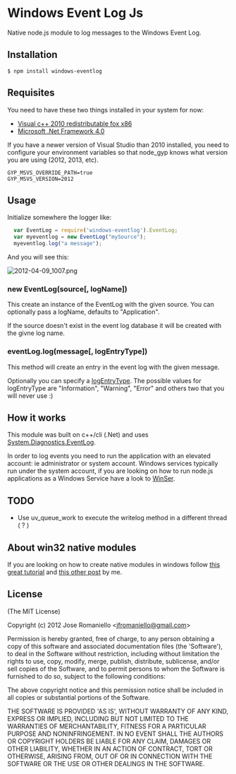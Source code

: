 # Windows Event Log Js

  Native node.js module to log messages to the Windows Event Log.

## Installation

    $ npm install windows-eventlog

## Requisites

You need to have these two things installed in your system for now:

- [Visual c++ 2010 redistributable fox x86](http://www.microsoft.com/en-us/download/details.aspx?id=5555)
- [Microsoft .Net Framework 4.0](http://www.microsoft.com/en-us/download/confirmation.aspx?id=17851)

If you have a newer version of Visual Studio than 2010 installed, you need to configure your environment variables so that node_gyp knows what version you are using (2012, 2013, etc).

```
GYP_MSVS_OVERRIDE_PATH=true
GYP_MSVS_VERSION=2012
```

## Usage

Initialize somewhere the logger like:

```js
  var EventLog = require('windows-eventlog').EventLog;
  var myeventlog = new EventLog("mySource");
  myeventlog.log("a message");
```

And you will see this:

![2012-04-09_1007.png](http://joseoncodecom.ipage.com/wp-content/uploads/images/2012-04-09_1007.png)

### new EventLog(source[, logName])

This create an instance of the EventLog with the given source. You can optionally pass a logName, defaults to "Application".

If the source doesn't exist in the event log database it will be created with the givne log name.


### eventLog.log(message[, logEntryType])

This method will create an entry in the event log with the given message. 

Optionally you can specify a [logEntryType](http://msdn.microsoft.com/es-es/library/system.diagnostics.eventlogentrytype.aspx). The possible values for logEntryType are "Information", "Warning", "Error" and others two that you will never use :) 

## How it works

This module was built on c++/cli (.Net) and uses [System.Diagnostics.EventLog](http://msdn.microsoft.com/en-us/library/system.diagnostics.eventlog.aspx). 

In order to log events you need to run the application with an elevated account: ie administrator or system account. Windows services typically run under the system account, if you are looking on how to run node.js applications as a Windows Service have a look to [WinSer](http://jfromaniello.github.com/winser/).


## TODO

- Use uv_queue_work to execute the writelog method in a different thread ( ? )

## About win32 native modules

If you are looking on how to create native modules in windows follow [this great tutorial](https://github.com/saary/node.net/) and [this other post](http://joseoncode.com/2012/04/10/writing-your-first-native-module-for-node-dot-js-on-windows/) by me.

## License 

(The MIT License)

Copyright (c) 2012 Jose Romaniello &lt;jfromaniello@gmail.com&gt;

Permission is hereby granted, free of charge, to any person obtaining
a copy of this software and associated documentation files (the
'Software'), to deal in the Software without restriction, including
without limitation the rights to use, copy, modify, merge, publish,
distribute, sublicense, and/or sell copies of the Software, and to
permit persons to whom the Software is furnished to do so, subject to
the following conditions:

The above copyright notice and this permission notice shall be
included in all copies or substantial portions of the Software.

THE SOFTWARE IS PROVIDED 'AS IS', WITHOUT WARRANTY OF ANY KIND,
EXPRESS OR IMPLIED, INCLUDING BUT NOT LIMITED TO THE WARRANTIES OF
MERCHANTABILITY, FITNESS FOR A PARTICULAR PURPOSE AND NONINFRINGEMENT.
IN NO EVENT SHALL THE AUTHORS OR COPYRIGHT HOLDERS BE LIABLE FOR ANY
CLAIM, DAMAGES OR OTHER LIABILITY, WHETHER IN AN ACTION OF CONTRACT,
TORT OR OTHERWISE, ARISING FROM, OUT OF OR IN CONNECTION WITH THE
SOFTWARE OR THE USE OR OTHER DEALINGS IN THE SOFTWARE.
